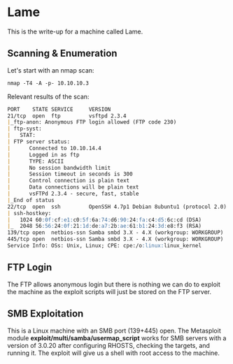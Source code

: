 # Lame

This is the write-up for a machine called Lame.

## Scanning & Enumeration

Let's start with an nmap scan:

```markdown
nmap -T4 -A -p- 10.10.10.3
```
Relevant results of the scan:

```markdown
PORT    STATE SERVICE     VERSION
21/tcp  open  ftp         vsftpd 2.3.4
|_ftp-anon: Anonymous FTP login allowed (FTP code 230)
| ftp-syst: 
|   STAT: 
| FTP server status:
|      Connected to 10.10.14.4
|      Logged in as ftp
|      TYPE: ASCII
|      No session bandwidth limit
|      Session timeout in seconds is 300
|      Control connection is plain text
|      Data connections will be plain text
|      vsFTPd 2.3.4 - secure, fast, stable
|_End of status
22/tcp  open  ssh         OpenSSH 4.7p1 Debian 8ubuntu1 (protocol 2.0)
| ssh-hostkey: 
|   1024 60:0f:cf:e1:c0:5f:6a:74:d6:90:24:fa:c4:d5:6c:cd (DSA)
|_  2048 56:56:24:0f:21:1d:de:a7:2b:ae:61:b1:24:3d:e8:f3 (RSA)
139/tcp open  netbios-ssn Samba smbd 3.X - 4.X (workgroup: WORKGROUP)
445/tcp open  netbios-ssn Samba smbd 3.X - 4.X (workgroup: WORKGROUP)
Service Info: OSs: Unix, Linux; CPE: cpe:/o:linux:linux_kernel
```


## FTP Login

The FTP allows anonymous login but there is nothing we can do to exploit the machine as the exploit scripts will just be stored on the FTP server.

## SMB Exploitation

This is a Linux machine with an SMB port (139+445) open. The Metasploit module **exploit/multi/samba/usermap_script** works for SMB servers with a version of 3.0.20 after configuring RHOSTS, checking the targets, and running it. The exploit will give us a shell with root access to the machine.
